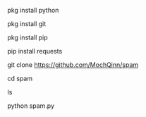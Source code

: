 pkg install python 

pkg install git

pkg install pip

pip install requests

git clone https://github.com/MochQinn/spam

cd spam

ls

python spam.py

